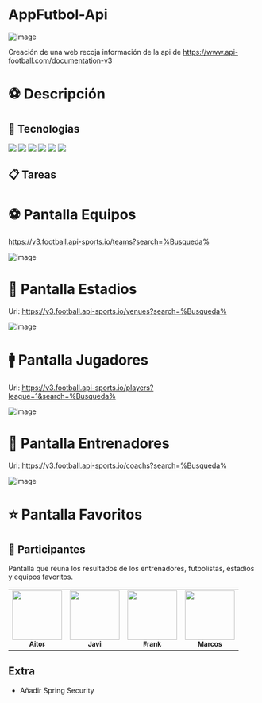 # AppFutbol-Api

![image](https://user-images.githubusercontent.com/117438320/217785413-92b1e659-5ea5-4c14-ab41-92138616e329.png)

Creación de una web recoja información de la api de https://www.api-football.com/documentation-v3

# :soccer: Descripción


## 🔧 Tecnologias
![](https://img.shields.io/badge/Spring-6DB33F?style=for-the-badge&logo=spring&logoColor=white)
![](https://img.shields.io/badge/MySQL-00000F?style=for-the-badge&logo=mysql&logoColor=white)
![](https://img.shields.io/badge/HTML5-E34F26?style=for-the-badge&logo=html5&logoColor=white)
![](https://img.shields.io/badge/CSS-239120?&style=for-the-badge&logo=css3&logoColor=white)
![](https://img.shields.io/badge/Java-ED8B00?style=for-the-badge&logo=java&logoColor=white)
![](https://img.shields.io/badge/Bootstrap-563D7C?style=for-the-badge&logo=bootstrap&logoColor=white)

## 📋 Tareas 


#  :soccer: Pantalla Equipos

https://v3.football.api-sports.io/teams?search=%Busqueda%

![image](https://user-images.githubusercontent.com/117438320/217887522-5e3fdfff-045c-4304-b88b-e78ff0a12400.png)


# :office: Pantalla Estadios

Uri: https://v3.football.api-sports.io/venues?search=%Busqueda%

![image](https://user-images.githubusercontent.com/117438320/218028972-286e0baa-6fb1-44b5-bf2f-47a2fed018ca.png)


# :mens: Pantalla Jugadores

Uri: https://v3.football.api-sports.io/players?league=1&search=%Busqueda%

![image](https://user-images.githubusercontent.com/117438320/218028825-3694e625-03b2-4ea1-aa59-04f8f2540fe3.png)


# :notebook_with_decorative_cover: Pantalla Entrenadores

Uri: https://v3.football.api-sports.io/coachs?search=%Busqueda%

![image](https://user-images.githubusercontent.com/117438320/218029508-71e1b1f6-64d8-4a72-832f-729d858f56e3.png)

# :star: Pantalla Favoritos

## :pineapple: Participantes

Pantalla que reuna los resultados de los entrenadores, futbolistas, estadios y equipos favoritos.

<table>
  <tbody>
    <tr>
      <td align="center"><a href="https://github.com/AitorTheThinker"><img src="https://github.com/AitorTheThinker.png?size=115" width="100px;" /><br /><sub><b>Aitor</b></sub></a><br /></td>
      <td align="center"><a href="https://github.com/Medra235"><img src="https://github.com/Medra235.png?size=115" width="100px;" /><br /><sub><b>Javi</b></sub></a><br /></td>
      <td align="center"><a href="https://github.com/Fraankz"><img src="https://github.com/Fraankz.png?size=115" width="100px;" /><br /><sub><b>Frank</b></sub></a><br /></td>
      <td align="center"><a href="https://github.com/MVillena1"><img src="https://github.com/MVillena1.png?size=115" width="100px;" /><br /><sub><b>Marcos</b></sub></a><br /></td>
    </tr>
   </tbody>
</table>




##  Extra

- Añadir Spring Security


